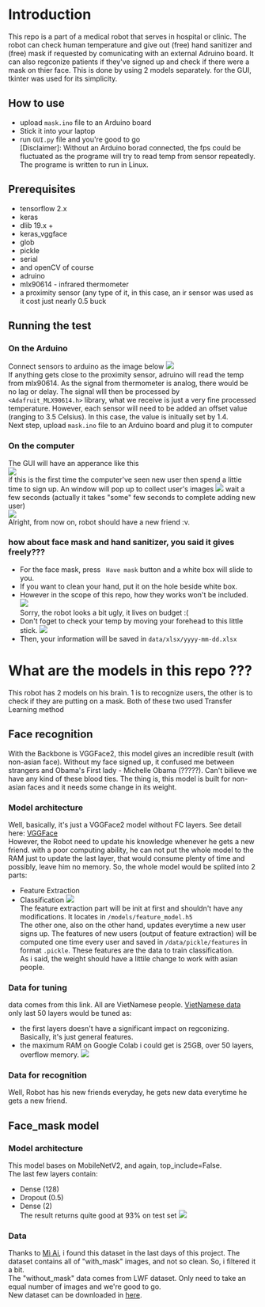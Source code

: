 # Introduction
 This repo is a part of a medical robot that serves in hospital or clinic. The robot can check human temperature and give out (free) hand sanitizer and (free) mask if requested by comunicating with an external Adruino board.
 It can also regconize patients if they've signed up and check if there were a mask on thier face. This is done by using 2 models separately. 
 for the GUI, tkinter was used for its simplicity.
 
 ## How to use 
 - upload ``` mask.ino ``` file to an Arduino board
 - Stick it into your laptop
 - run ```GUI.py``` file and you're good to go   
 [Disclaimer]: Without an Arduino borad connected, the fps could be fluctuated as the programe will try to read temp from sensor repeatedly.  
 The programe is written to run in Linux.
 
 ## Prerequisites
 
 - tensorflow 2.x
 - keras 
 - dlib 19.x +
 - keras_vggface
 - glob
 - pickle
 - serial
 - and openCV of course
 - adruino
 - mlx90614 - infrared thermometer
 - a proximity sensor (any type of it, in this case, an ir sensor was used as it cost just nearly 0.5 buck

## Running the test
### On the Arduino
Connect sensors to arduino as the image below
![](data/examples/diagram.jpg)  
If anything gets close to the proximity sensor, adruino will read the temp from mlx90614. As the signal from thermometer is analog, there would be no lag or delay. The signal wlll then be processed by ``` <Adafruit_MLX90614.h>``` library, what we receive is just a very fine processed temperature. However, each sensor will need to be added an offset value (ranging to 3.5 Celsius). In this case, the value is initually set by 1.4.  
Next step, upload ``` mask.ino ``` file to an Arduino board and plug it to computer
### On the computer
The GUI will have an apperance like this  
![](data/examples/init.png)  
if this is the first time the computer've seen new user then spend a littie time to sign up. An window will pop up to collect user's images
![](data/examples/sign_up.png) 
wait a few seconds (actually it takes "some" few seconds to complete adding new user)  
![](data/examples/done.png)  
Alright, from now on, robot should have a new friend :v.  
### how about face mask and hand sanitizer, you said it gives freely???
- For the face mask, press ``` Have mask``` button and a white box will slide to you.
- If you want to clean your hand, put it on the hole beside white box.
- However in the scope of this repo, how they works won't be included. 
![](data/examples/face_mask_2.jpeg)  
Sorry, the robot looks a bit ugly, it lives on budget :(
- Don't foget to check your temp by moving your forehead to this little stick.
![](data/examples/temp.jpg)
- Then, your information will be saved in ```data/xlsx/yyyy-mm-dd.xlsx```

# What are the models in this repo ???

This robot has 2 models on his brain. 1 is to recognize users, the other is to check if they are putting on a mask. Both of these two used Transfer Learning method
## Face recognition
With the Backbone is VGGFace2, this model gives an incredible result (with non-asian face). Without my face signed up, it confused me between strangers and Obama's First lady - Michelle Obama (?????). Can't bilieve we have any kind of these blood ties.
The thing is, this model is built for non-asian faces and it needs some change in its weight.
### Model architecture
Well, basically, it's just a VGGFace2 model without FC layers. See detail here: [VGGFace](https://www.researchgate.net/publication/318798243_Artificial_Intelligent_System_for_Automatic_Depression_Level_Analysis_through_Visual_and_Vocal_Expressions)  
However, the Robot need to update his knowledge whenever he gets a new friend. with a poor computing ability, he can not put the whole model to the RAM just to update the last layer, that would consume plenty of time and possibly, leave him no memory. So, the whole model would be splited into 2 parts: 
- Feature Extraction
- Classification
![](data/examples/Architecture.png)  
The feature extraction part will be init at first and shouldn't have any modifications. It locates in ```/models/feature_model.h5```  
The other one, also on the other hand, updates everytime a new user signs up. The features of new users (output of feature extraction) will be computed one time    every user and saved in ```/data/pickle/features``` in format ```.pickle```. These features are the data to train classification.  
As i said, the weight should have a littile change to work with asian people.  
### Data for tuning
data comes from this link. All are VietNamese people.
[VietNamese data](https://viblo.asia/p/vn-celeb-du-lieu-khuon-mat-nguoi-noi-tieng-viet-nam-va-bai-toan-face-recognition-Az45bG9VKxY)  
only last 50 layers would be tuned as:
- the first layers doesn't have a significant impact on regconizing. Basically, it's just general features.
- the maximum RAM on Google Colab i could get is 25GB, over 50 layers, overflow memory.
![](fata/examples/loss.png)
### Data for recognition
Well, Robot has his new friends everyday, he gets new data everytime he gets a new friend.

## Face_mask model
### Model architecture
This model bases on MobileNetV2, and again, top_include=False.  
The last few layers contain:
- Dense (128)
- Dropout (0.5)
- Dense (2)  
The result returns quite good at 93% on test set
![](data/examples/loss_2.png)
### Data
Thanks to [Mì Ai](https://www.miai.vn/thu-vien-mi-ai/), i found this dataset in the last days of this project.
The dataset contains all of "with_mask" images, and not so clean. So, i filtered it a bit.  
The "without_mask" data comes from LWF dataset. Only need to take an equal number of images and we're good to go.  
New dataset can be downloaded in [here](https://drive.google.com/drive/folders/1Kyju0sJ5jR9wdRYQTGI1nXdRhpr_FJUS?usp=sharing).



